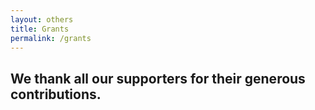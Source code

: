 ```yaml
---
layout: others
title: Grants
permalink: /grants
---
```


## We thank all our supporters for their generous contributions.

